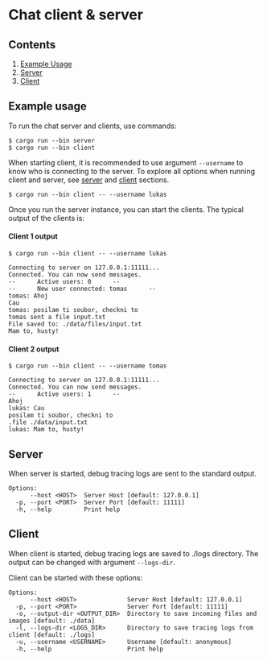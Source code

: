 # Chat client & server

## Contents
1. [Example Usage](#example-usage)
2. [Server](#server)
3. [Client](#client)

## Example usage

To run the chat server and clients, use commands: 
```
$ cargo run --bin server
$ cargo run --bin client 
```
When starting client, it is recommended to use argument `--username` to know who is connecting to the server. To explore all options when running client and server, see [server](#server) and [client](#client) sections.
```
$ cargo run --bin client -- --username lukas
```
Once you run the server instance, you can start the clients. The typical output of the clients is:

#### Client 1 output
```
$ cargo run --bin client -- --username lukas
```
```
Connecting to server on 127.0.0.1:11111...
Connected. You can now send messages.
--      Active users: 0      --
--      New user connected: tomas      --
tomas: Ahoj
Cau
tomas: posilam ti soubor, checkni to
tomas sent a file input.txt
File saved to: ./data/files/input.txt
Mam to, husty!

```

#### Client 2 output
```
$ cargo run --bin client -- --username tomas
```
```
Connecting to server on 127.0.0.1:11111...
Connected. You can now send messages.
--      Active users: 1      --
Ahoj
lukas: Cau
posilam ti soubor, checkni to
.file ./data/input.txt
lukas: Mam to, husty!
```

## Server

When server is started, debug tracing logs are sent to the standard output.

```
Options:
      --host <HOST>  Server Host [default: 127.0.0.1]
  -p, --port <PORT>  Server Port [default: 11111]
  -h, --help         Print help
```

## Client
When client is started, debug tracing logs are saved to ./logs directory. The output can be changed with argument `--logs-dir`.

Client can be started with these options:

```
Options:
      --host <HOST>              Server Host [default: 127.0.0.1]
  -p, --port <PORT>              Server Port [default: 11111]
  -o, --output-dir <OUTPUT_DIR>  Directory to save incoming files and images [default: ./data]
  -l, --logs-dir <LOGS_DIR>      Directory to save tracing logs from client [default: ./logs]
  -u, --username <USERNAME>      Username [default: anonymous]
  -h, --help                     Print help
  ```

